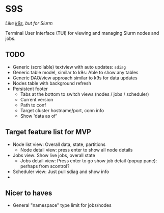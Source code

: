 # S9S

*Like [k9s](https://k9scli.io/), but for Slurm*

Terminal User Interface (TUI) for viewing and managing Slurm nodes and jobs.

## TODO

- Generic (scrollable) textview with auto updates: `sdiag`
- Generic table model, similar to k9s: Able to show any tables
- Generic DAO/view approach similar to k9s for data updates
- Nodes table with background refresh
- Persistent footer
  - Tabs at the bottom to switch views (nodes / jobs / scheduler)
  - Current version
  - Path to conf
  - Target cluster hostname/port, conn info
  - Show 'data as of'

## Target feature list for MVP

- Node list view: Overall data, state, partitions
  - Node detail view: press enter to show all node details
- Jobs view: Show live jobs, overall state
  - Jobs detail view: Press enter to go show job detail (popup pane): perhaps from scontrol?
- Scheduler view: Just pull sdiag and show info
-

## Nicer to haves

- General "namespace" type limit for jobs/nodes
